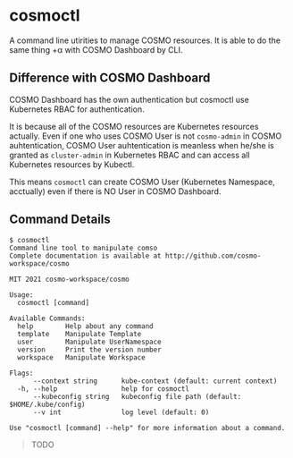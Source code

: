 # cosmoctl

A command line utirities to manage COSMO resources.
It is able to do the same thing +α with COSMO Dashboard by CLI.

## Difference with COSMO Dashboard 
COSMO Dashboard has the own authentication but cosmoctl use Kubernetes RBAC for authentication.

It is because all of the COSMO resources are Kubernetes resources actually.
Even if one who uses COSMO User is not `cosmo-admin` in COSMO auhtentication,  COSMO User auhtentication is meanless when he/she is granted as `cluster-admin` in Kubernetes RBAC and can access all Kubernetes resources by Kubectl.

This means `cosmoctl` can create COSMO User (Kubernetes Namespace, acctually) even if there is NO User in COSMO Dashboard.

## Command Details

```
$ cosmoctl
Command line tool to manipulate comso
Complete documentation is available at http://github.com/cosmo-workspace/cosmo

MIT 2021 cosmo-workspace/cosmo

Usage:
  cosmoctl [command]

Available Commands:
  help        Help about any command
  template    Manipulate Template
  user        Manipulate UserNamespace
  version     Print the version number
  workspace   Manipulate Workspace

Flags:
      --context string      kube-context (default: current context)
  -h, --help                help for cosmoctl
      --kubeconfig string   kubeconfig file path (default: $HOME/.kube/config)
      --v int               log level (default: 0)

Use "cosmoctl [command] --help" for more information about a command.
```

>TODO